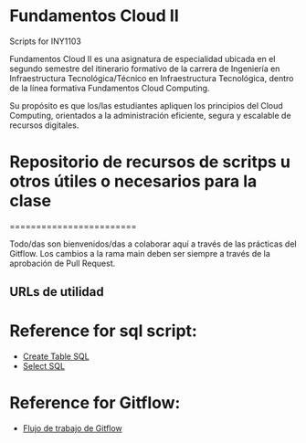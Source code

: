 Fundamentos Cloud II
========================
Scripts for INY1103

Fundamentos Cloud II es una asignatura de especialidad ubicada en el segundo semestre del itinerario formativo de la carrera de Ingeniería en Infraestructura Tecnológica/Técnico en Infraestructura Tecnológica, dentro de la línea formativa Fundamentos Cloud Computing. 

Su propósito es que los/las estudiantes apliquen los principios del Cloud Computing, orientados a la administración eficiente, segura y escalable de recursos digitales.

# Repositorio de recursos de scritps u otros útiles o necesarios para la clase
========================

Todo/das son bienvenidos/das a colaborar aquí a través de las prácticas del Gitflow. Los cambios a la rama main deben ser siempre a través de la aprobación de Pull Request.

URLs de utilidad
-------------------------

# Reference for sql script:

- [Create Table SQL](https://www.geeksforgeeks.org/sql-create-table/)
- [Select SQL](https://www.geeksforgeeks.org/sql-select-query/)

# Reference for Gitflow:
- [Flujo de trabajo de Gitflow](https://www.atlassian.com/es/git/tutorials/comparing-workflows/gitflow-workflow)